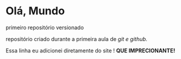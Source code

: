 # Olá, Mundo
 primeiro repositório versionado

repositório criado durante a primeira aula de *git e github.* 

Essa linha eu adicionei diretamente do site ! **QUE IMPRECIONANTE!**
